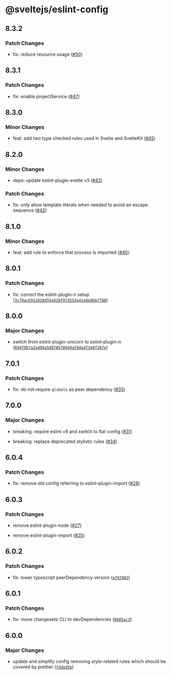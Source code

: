 # @sveltejs/eslint-config

## 8.3.2

### Patch Changes

- fix: reduce resource usage ([#50](https://github.com/sveltejs/eslint-config/pull/50))

## 8.3.1

### Patch Changes

- fix: enable projectService ([#47](https://github.com/sveltejs/eslint-config/pull/47))

## 8.3.0

### Minor Changes

- feat: add two type checked rules used in Svelte and SvelteKit ([#45](https://github.com/sveltejs/eslint-config/pull/45))

## 8.2.0

### Minor Changes

- deps: update eslint-plugin-svelte v3 ([#43](https://github.com/sveltejs/eslint-config/pull/43))

### Patch Changes

- fix: only allow template literals when needed to avoid an escape sequence ([#42](https://github.com/sveltejs/eslint-config/pull/42))

## 8.1.0

### Minor Changes

- feat: add rule to enforce that process is imported ([#40](https://github.com/sveltejs/eslint-config/pull/40))

## 8.0.1

### Patch Changes

- fix: correct the eslint-plugin-n setup ([`3c70acb921020d55e81bf97d552e41e8e0bb7f88`](https://github.com/sveltejs/eslint-config/commit/3c70acb921020d55e81bf97d552e41e8e0bb7f88))

## 8.0.0

### Major Changes

- switch from eslint-plugin-unicorn to eslint-plugin-n ([`694f0b7a2a468a5d878b786d9afddadf3e0f287e`](https://github.com/sveltejs/eslint-config/commit/694f0b7a2a468a5d878b786d9afddadf3e0f287e))

## 7.0.1

### Patch Changes

- fix: do not require `globals` as peer dependency ([#35](https://github.com/sveltejs/eslint-config/pull/35))

## 7.0.0

### Major Changes

- breaking: require eslint v9 and switch to flat config ([#31](https://github.com/sveltejs/eslint-config/pull/31))

- breaking: replace deprecated stylistic rules ([#34](https://github.com/sveltejs/eslint-config/pull/34))

## 6.0.4

### Patch Changes

- fix: remove old config referring to eslint-plugin-import ([#28](https://github.com/sveltejs/eslint-config/pull/28))

## 6.0.3

### Patch Changes

- remove eslint-plugin-node ([#27](https://github.com/sveltejs/eslint-config/pull/27))

- remove eslint-plugin-import ([#25](https://github.com/sveltejs/eslint-config/pull/25))

## 6.0.2

### Patch Changes

- fix: lower typescript peerDependency version ([`af97002`](https://github.com/sveltejs/eslint-config/commit/af97002e5707573588d16bb87ac28d7da70cddb4))

## 6.0.1

### Patch Changes

- fix: move changesets CLI to devDependencies ([`9605ac3`](https://github.com/sveltejs/eslint-config/commit/9605ac3c91e9192a72592f084b44bf06f464ba44))

## 6.0.0

### Major Changes

- update and simplify config removing style-related rules which should be covered by prettier ([`fdded5b`](https://github.com/sveltejs/eslint-config/commit/fdded5b5c8ae432ba6508e5b55ef011da88331bc))
